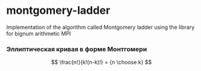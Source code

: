 # montgomery-ladder
Implementation of the algorithm called Montgomery ladder using the library for bignum arithmetic MPI

### Эллиптическая кривая в форме Монтгомери
$$
\frac{n!}{k!(n-k)!} = {n \choose k}
$$

